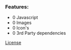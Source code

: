 ### Features:
+ 0 Javascript
+ 0 Images
+ 0 Icon's
+ 0 3rd Party dependencies

[License](https://github.com/mfleming1989/StarRating-Pure-CSS/blob/master/LICENSE)
